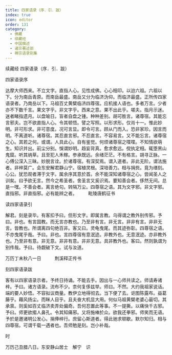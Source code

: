 ```yaml
---
title: 四家语录（序．引．跋）
index: true
icon: editor
order: 131
category:
  - 佛藏
  - 续藏经
  - 中国撰述
  - 诸宗著述部
  - 禅宗语录别集
---
```


续藏经 四家语录（序．引．跋）  

四家语录序  

达摩大师西来。不立文字。直指人心。见性成佛。心心相印。以迨六祖。六祖以下。分为南岳青原。而南岳最盛。南岳又分为临济沩仰。而临济最盛。正所传四家语录者。乃南岳以下。马祖百丈黄檗临济四尊宿。应机接人语也。多者万言。少者亦不下数千言。果文字乎。非文字乎。西来之意。果不出此乎。嗟夫。指月示迷。迷者睹指遗月。以盘喻日。盲者自盘之锺。种种差别。胡可胜言。诸尊宿。其能忘言邪夫。岂不欲直指人心。令其顿悟。譬之写照。以形求形。仅肖十一。惟此妙明。非可形求。非可意度。况可言显。即令可言。顾从门而入。恐非家珍。因言而明。不离道听。诸尊宿。其忍直言邪。不忍直言。不容易言。又不能忘言。诸尊宿之心。其若之何。或谓。人具此心。自有鉴觉。何烦诸尊宿之喋喋。不知情欲萌生。知识并出。前尘分别。悞谓妙明。趋妄背真。愈求愈远。傥执定相。辄堕黑山鬼窟。听其纳草。且至犯人禾稼。参承既远。余绪茫茫。不有格言。胡寻正脉。一心傅公深入三昧。妙脱言诠。於诸尊宿。有深契焉。谓入道者。非此无阶。谓法施者。非梓莫广。会东安解君静山宁。宿植灵根。深培善力。相与捐赀。竟为缮刻。心公。犹恐观者滞于文字。属余序其意於首。余不能深知诸尊宿之心。尝闻圣人之训矣。曰予欲无言。然今之希圣者。舍圣言又奚识焉。要知善会者。侈然无间。总是一嘿。不善会者。离言绝句。转隔万尘。四尊宿之语。其为文字邪。非文字邪。直指邪。非直指邪。必有能辨之者。　　　毗陵唐鹤征书  

读四家语录引  

解君。刻是录毕。有客扣予曰。但形文字。即属言教。乌得谓之教外别传邪。予曰。非也。有言固教。而无言亦教也。乃至非有言。非无言。非非有言。非非无言。皆教也。所谓离四句绝百非。客又曰。灵龟曳尾。而其迹弥彰。四尊宿之语。不亦曳尾乎哉。予曰。非也。言四尊宿有意泯迹。非教外也。无意泯迹。亦非教外也。乃至非有意。非无意。非非有意。非非无意。具非教外也。客曰。然则孰谓为别传哉。予曰。待觑破下文。试与汝道。  

万历丁未秋八一日　　　荆溪释正传书  

刻四家语录跋  

客有以四家语录示者。予终日持诵。不能去手。因出与一心师共读之。师请寿诸梓。予曰。诸方语录。流布不少。柰何复侈兹举。师曰。不然。大约我祖家说话。端的要人妙悟。不容拟议商量。教伊立地得彻去。当下便了去。讵图陈露布。益葛藤乎。藉风扬尘。而眯人目乎。且夫奋大机显大用。何似马祖黄檗老婆心最切。其承禀。则奚如百丈临济卖弄处偏奇。吾何忍置此等事。不一提撕。以痛快千古邪。予曰。师更欲搊人鼻孔。令其知痛邪。又将施棒於众。欲我还拳邪。师笑而无语。予於是邀诸明公发心。捐俸梓行。庶留心斯道者。得此驰求顿歇。默尔知归。相与四尊宿。可谓千载一遇者也。吾师勉是刻。岂小补哉。  

时  

万历己丑腊八日。东安静山居士　解宁　识  
